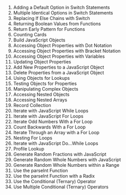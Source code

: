 
1. Adding a Default Option in Switch Statements
1. Multiple Identical Options in Switch Statements
1. Replacing If Else Chains with Switch
1. Returning Boolean Values from Functions
1. Return Early Pattern for Functions
1. Counting Cards
1. Build JavaScript Objects
1. Accessing Object Properties with Dot Notation
1. Accessing Object Properties with Bracket Notation
1. Accessing Object Properties with Variables
1. Updating Object Properties
1. Add New Properties to a JavaScript Object
1. Delete Properties from a JavaScript Object
1. Using Objects for Lookups
1. Testing Objects for Properties
1. Manipulating Complex Objects
1. Accessing Nested Objects
1. Accessing Nested Arrays
1. Record Collection
1. Iterate with JavaScript While Loops
1. Iterate with JavaScript For Loops
1. Iterate Odd Numbers With a For Loop
1. Count Backwards With a For Loop
1. Iterate Through an Array with a For Loop
1. Nesting For Loops
1. Iterate with JavaScript Do...While Loops
1. Profile Lookup
1. Generate Random Fractions with JavaScript
1. Generate Random Whole Numbers with JavaScript
1. Generate Random Whole Numbers within a Range
1. Use the parseInt Function
1. Use the parseInt Function with a Radix
1. Use the Conditional (Ternary) Operator
1. Use Multiple Conditional (Ternary) Operators
